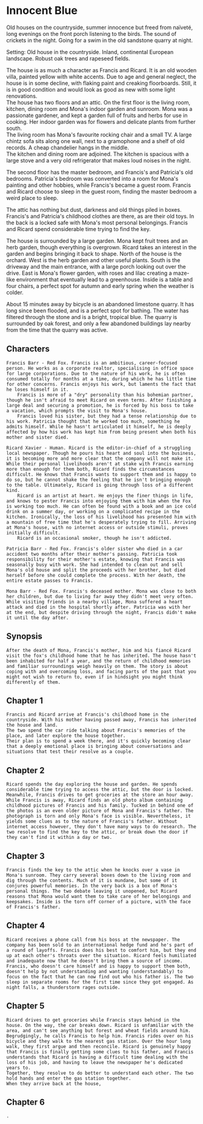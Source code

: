 
# Innocent Blue

Old houses on the countryside, summer innocence but freed from naïveté, long evenings on the front porch listening to the birds. The sound of crickets in the night. Going for a swim in the old sandstone quarry at night.

Setting: Old house in the countryside. Inland, continental European landscape. Robust oak trees and rapeseed fields.

The house is as much a character as Francis and Ricard. It is an old wooden villa, painted yellow with white accents. Due to age and general neglect, the house is in some decline, with flaking paint and creaking floorboards. Still, it is in good condition and would look as good as new with some light renovations.</br>
The house has two floors and an attic. On the first floor is the living room, kitchen, dining room and Mona's indoor garden and sunroom. Mona was a passionate gardener, and kept a garden full of fruits and herbs for use in cooking. Her indoor garden was for flowers and delicate plants from further south.</br>
The living room has Mona's favourite rocking chair and a small TV. A large chintz sofa sits along one wall, next to a gramophone and a shelf of old records. A cheap chandelier hangs in the middle.</br>
The kitchen and dining room are adjoined. The kitchen is spacious with a large stove and a very old refrigerator that makes loud noises in the night.

The second floor has the master bedroom, and Francis's and Patricia's old bedrooms. Patricia's bedroom was converted into a room for Mona's painting and other hobbies, while Francis's became a guest room. Francis and Ricard choose to sleep in the guest room, finding the master bedroom a weird place to sleep.

The attic has nothing but dust, darkness and old things piled in boxes. Francis's and Patricia's childhood clothes are there, as are their old toys. In the back is a locked safe with Mona's most personal belongings. Francis and Ricard spend considerable time trying to find the key.

The house is surrounded by a large garden. Mona kept fruit trees and an herb garden, though everything is overgrown. Ricard takes an interest in the garden and begins bringing it back to shape. North of the house is the orchard. West is the herb garden and other useful plants. South is the driveway and the main entrance, with a large porch looking out over the drive. East is Mona's flower garden, with roses and lilac creating a maze-like environment that eventually lead to a greenhouse. Inside is a table and four chairs, a perfect spot for autumn and early spring when the weather is colder.

About 15 minutes away by bicycle is an abandoned limestone quarry. It has long since been flooded, and is a perfect spot for bathing. The water has filtered through the stone and is a bright, tropical blue. The quarry is surrounded by oak forest, and only a few abandoned buildings lay nearby from the time that the quarry was active.

## Characters

    Francis Barr - Red Fox. Francis is an ambitious, career-focused person. He works as a corporate realtor, specialising in office space for large corporations. Due to the nature of his work, he is often consumed totally for months at a time, during which he has little time for other concerns. Francis enjoys his work, but laments the fact that he loses himself in it.
        Francis is more of a "dry" personality than his bohemian partner, though he isn't afraid to meet Ricard on even terms. After finishing a large deal and securing a promotion, he is forced by his boss to take a vacation, which prompts the visit to Mona's house.
        Francis loved his sister, but they had a tense relationship due to his work. Patricia thought that he worked too much, something he admits himself. While he hasn't articulated it himself, he is deeply affected by how his work has kept him from being present when both his mother and sister died.

    Ricard Xavier - Human. Ricard is the editor-in-chief of a struggling local newspaper. Though he pours his heart and soul into the business, it is becoming more and more clear that the company will not make it. While their personal livelihoods aren't at stake with Francis earning more than enough for them both, Ricard finds the circumstances difficult. He knows that Francis wants to support them and is happy to do so, but he cannot shake the feeling that he isn't bringing enough to the table. Ultimately, Ricard is going through loss of a different kind.
        Ricard is an artist at heart. He enjoys the finer things in life, and knows to pester Francis into enjoying them with him when the Fox is working too much. He can often be found with a book and an ice cold drink on a summer day, or working on a complicated recipe in the kitchen. Ironically, the loss of his livelihood has presented him with a mountain of free time that he's desperately trying to fill. Arriving at Mona's house, with no internet access or outside stimuli, proves initially difficult.
        Ricard is an occasional smoker, though he isn't addicted.

    Patricia Barr - Red Fox. Francis's older sister who died in a car accident two months after their mother's passing. Patricia took responsibility for their mother's estate, knowing that Francis was seasonally busy with work. She had intended to clean out and sell Mona's old house and split the proceeds with her brother, but died herself before she could complete the process. With her death, the entire estate passes to Francis.

    Mona Barr - Red Fox. Francis's deceased mother. Mona was close to both her children, but due to living far away they didn't meet very often. While visiting friends in a nearby village, Mona suffered a heart attack and died in the hospital shortly after. Patricia was with her at the end, but despite driving through the night, Francis didn't make it until the day after.

## Synopsis

    After the death of Mona, Francis's mother, him and his fiancé Ricard visit the fox's childhood home that he has inherited. The house hasn't been inhabited for half a year, and the return of childhood memories and familiar surroundings weigh heavily on them. The story is about coping with and overcoming loss, and facing parts of the past that you might not wish to return to, even if in hindsight you might think differently of them.

## Chapter 1

    Francis and Ricard arrive at Francis's childhood home in the countryside. With his mother having passed away, Francis has inherited the house and land.
    The two spend the car ride talking about Francis's memories of the place, and later explore the house together.
    Their plan is to spend a week there, and it's quickly becoming clear that a deeply emotional place is bringing about conversations and situations that test their resolve as a couple.

## Chapter 2

    Ricard spends the day exploring the house and garden. He spends considerable time trying to access the attic, but the door is locked. Meanwhile, Francis drives to get groceries at the store an hour away.
    While Francis is away, Ricard finds an old photo album containing childhood pictures of Francis and his family. Tucked in behind one of the photos is an even older picture of Mona and Francis's father. The photograph is torn and only Mona's face is visible. Nevertheless, it yields some clues as to the nature of Francis's father. Without internet access however, they don't have many ways to do research. The two resolve to find the key to the attic, or break down the door if they can't find it within a day or two.

## Chapter 3

    Francis finds the key to the attic when he knocks over a vase in Mona's sunroom. They carry several boxes down to the living room and dig through the contents. Much of it is mundane, but some of it conjures powerful memories. In the very back is a box of Mona's personal things. The two debate leaving it unopened, but Ricard reasons that Mona would want them to take care of her belongings and keepsakes. Inside is the torn off corner of a picture, with the face of Francis's father. 

## Chapter 4

    Ricard receives a phone call from his boss at the newspaper. The company has been sold to an international hedge fund and he's part of a round of layoffs. Francis does his best to comfort him, but they end up at each other's throats over the situation. Ricard feels humiliated and inadequate now that he doesn't bring them a source of income. Francis, who doesn't care himself and is happy to support them both, doesn't help by not understanding and wanting (understandably) to focus on the fact that he can now find out who his father is. The two sleep in separate rooms for the first time since they got engaged. As night falls, a thunderstorm rages outside.

## Chapter 5

    Ricard drives to get groceries while Francis stays behind in the house. On the way, the car breaks down. Ricard is unfamiliar with the area, and can't see anything but forest and wheat fields around him. Begrudgingly, he calls Francis to help him. Francis rides over on his bicycle and they walk to the nearest gas station. Over the hour long walk, they first argue and then reconcile. Ricard is genuinely happy that Francis is finally getting some clues to his father, and Francis understands that Ricard is having a difficult time dealing with the loss of his job, and having to leave the newspaper he's dedicated years to.
    Together, they resolve to do better to understand each other. The two hold hands and enter the gas station together.
    When they arrive back at the house, 

## Chapter 6

    .
